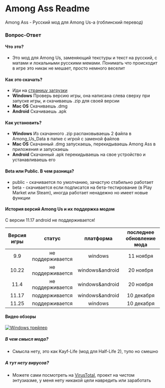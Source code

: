 # Among Ass Readme
Among Ass - Русский мод для Among Us-а (гоблинский перевод)

### Вопрос-Ответ

#### Что это?

- Это мод для Among Us, заменяющий текстуры и текст на русский, с матами и локальными русскими мемами. Понимать что происходит в игре это никак не мешает, просто немного веселит

#### Как это скачать?

- Иди на [страницу загрузки](https://github.com/AntonCatple/Among-Ass/releases)
- **Windows** Проверь версию игры, она написана слева сверху при запуске игры, и скачиваешь .zip для своей версии
- **Mac OS** Скачиваешь .dmg 
- **Android** Скачиваешь .apk

#### Как установить?

- **Windows** Из скачанного .zip распаковываешь 2 файла в Among_Us_Data в папке с игрой с заменой файлов
- **Mac OS** Скачанный .dmg запускаешь, перекидываешь Among Ass в приложения и запускаешь
- **Android** Скачанный .apk перекидываешь на свое устройство и устанавливаешь его

#### Beta или Public. В чем разница?

- public - скачивается по умолчанию, зачастую стабильно работает
- beta - скачивается если подписатся на бета-тестирование (в Play Market или  Steam), иногда работает ненадежно но имеет новые функции

#### История версий Among Us и их поддержка модом

С версии 11.17 android не поддерживается!

| Версия игры | статус | платформа | последнее обновление мода |
|:------:|:------:|:------:|:------:|
| 9.9 | не поддерживается | windows | 11 ноября |
| 10.22 | не поддерживается | windows&android | 20 ноября |
| 11.4 | не поддерживается | windows&android | 20 ноября |
| 11.17 | поддерживается | windows&android | 10 декабря |
| 11.25 | поддерживается | windows | 10 декабря |


#### Видео обзоры
[![Windows трейлер](https://i.ytimg.com/vi/cH8PcMl9gDA/hqdefault.jpg?sqp=-oaymwEZCNACELwBSFXyq4qpAwsIARUAAIhCGAFwAQ==&rs=AOn4CLC0481gPci2_cQWqBxeBuTRTDJLZA)](https://youtu.be/cH8PcMl9gDA)

##### В чем смысл мода?
- Смысла нету, это как Kayf-Life (мод для Half-Life 2), тупо но смешно

##### А тут нету вирусов?
- Можете сами посмотреть на [VirusTotal](https://www.virustotal.com/), проект на чистом энтузиазме, у меня нету никакой цели навредить или заработать
